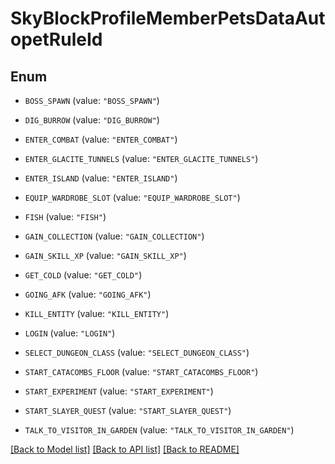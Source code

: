 # SkyBlockProfileMemberPetsDataAutopetRuleId

## Enum


* `BOSS_SPAWN` (value: `"BOSS_SPAWN"`)

* `DIG_BURROW` (value: `"DIG_BURROW"`)

* `ENTER_COMBAT` (value: `"ENTER_COMBAT"`)

* `ENTER_GLACITE_TUNNELS` (value: `"ENTER_GLACITE_TUNNELS"`)

* `ENTER_ISLAND` (value: `"ENTER_ISLAND"`)

* `EQUIP_WARDROBE_SLOT` (value: `"EQUIP_WARDROBE_SLOT"`)

* `FISH` (value: `"FISH"`)

* `GAIN_COLLECTION` (value: `"GAIN_COLLECTION"`)

* `GAIN_SKILL_XP` (value: `"GAIN_SKILL_XP"`)

* `GET_COLD` (value: `"GET_COLD"`)

* `GOING_AFK` (value: `"GOING_AFK"`)

* `KILL_ENTITY` (value: `"KILL_ENTITY"`)

* `LOGIN` (value: `"LOGIN"`)

* `SELECT_DUNGEON_CLASS` (value: `"SELECT_DUNGEON_CLASS"`)

* `START_CATACOMBS_FLOOR` (value: `"START_CATACOMBS_FLOOR"`)

* `START_EXPERIMENT` (value: `"START_EXPERIMENT"`)

* `START_SLAYER_QUEST` (value: `"START_SLAYER_QUEST"`)

* `TALK_TO_VISITOR_IN_GARDEN` (value: `"TALK_TO_VISITOR_IN_GARDEN"`)


[[Back to Model list]](../README.md#documentation-for-models) [[Back to API list]](../README.md#documentation-for-api-endpoints) [[Back to README]](../README.md)


